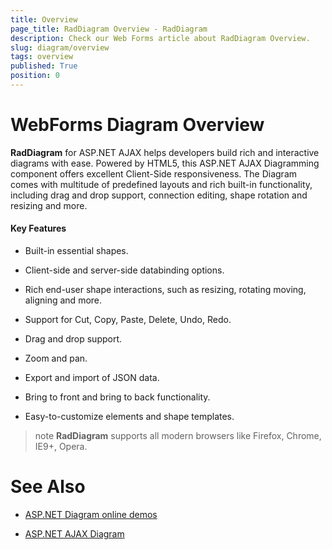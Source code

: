 ```yaml
---
title: Overview
page_title: RadDiagram Overview - RadDiagram
description: Check our Web Forms article about RadDiagram Overview.
slug: diagram/overview
tags: overview
published: True
position: 0
---
```


# WebForms Diagram Overview

**RadDiagram** for ASP.NET AJAX helps developers build rich and interactive diagrams with ease. Powered by HTML5, this	ASP.NET AJAX Diagramming component offers excellent Client-Side responsiveness. The Diagram comes with multitude of predefined layouts and	rich built-in functionality, including drag and drop support, connection editing, shape rotation and resizing and more.

#### Key Features

* Built-in essential shapes.

* Client-side and server-side databinding options.

* Rich end-user shape interactions, such as resizing, rotating moving, aligning and more.

* Support for Cut, Copy, Paste, Delete, Undo, Redo.

* Drag and drop support.

* Zoom and pan.

* Export and import of JSON data.

* Bring to front and bring to back functionality.

* Easy-to-customize elements and shape templates.

>note  **RadDiagram** supports all modern browsers like Firefox, Chrome, IE9+, Opera.

# See Also

 * [ASP.NET Diagram online demos](https://demos.telerik.com/aspnet-ajax/diagram/examples/overview/defaultcs.aspx)

 * [ASP.NET AJAX Diagram](https://www.telerik.com/products/aspnet-ajax/diagram.aspx)

 